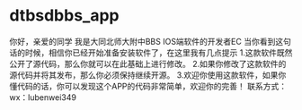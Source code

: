 # dtbsdbbs_app
你好，亲爱的同学 我是大同北师大附中BBS IOS端软件的开发者EC 当你看到这句话的时候，相信你已经开始准备安装软件了，在这里我有几点提示 1.这款软件既然公开了源代码，那么你就可以在此基础上进行修改。 2.如果你修改了这款软件的源代码并将其发布，那么你必须保持继续开源。 3.欢迎你使用这款软件，如果你懂代码的话，你可以发现这个APP的代码非常简单，欢迎你的完善！ 联系方式： wx：lubenwei349
